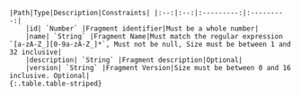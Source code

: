     |Path|Type|Description|Constraints| |:--:|:--:|:---------:|:---------:|
        |id| `Number` |Fragment identifier|Must be a whole number|
        |name| `String` |Fragment Name|Must match the regular expression `[a-zA-Z_][0-9a-zA-Z_]*`, Must not be null, Size must be between 1 and 32 inclusive|
        |description| `String` |Fragment description|Optional|
        |version| `String` |Fragment Version|Size must be between 0 and 16 inclusive. Optional|
    {:.table.table-striped}
